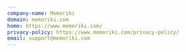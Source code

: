 ```yaml
---
company-name: Memoriki
domain: memoriki.com
home: https://www.memoriki.com/
privacy-policy: https://www.memoriki.com/privacy-policy/
email: support@memoriki.com
---
```




